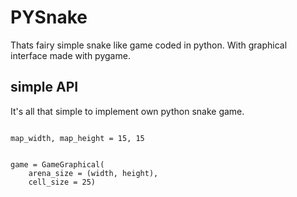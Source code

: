 # PYSnake

Thats fairy simple snake like game coded in python. With graphical interface made with pygame.

## simple API


It's all that simple to implement own python snake game.
```python3

map_width, map_height = 15, 15


game = GameGraphical(
    arena_size = (width, height),
    cell_size = 25)

```


